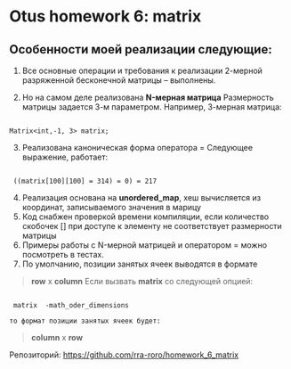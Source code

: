 # Otus homework 6: matrix

## Особенности моей реализации следующие:
1.	Все основные операции и требования к реализации 2-мерной разряженной бесконечной матрицы – выполнены.

2.	Но на самом деле реализована **N-мерная матрица**
    Размерность матрицы задается 3-м параметром. Например, 3-мерная матрица:
~~~{.cpp}

Matrix<int,-1, 3> matrix;

~~~
3.	Реализована каноническая форма оператора =
    Следующее выражение, работает:
~~~{.cpp}

 ((matrix[100][100] = 314) = 0) = 217

~~~
4.	Реализация основана на **unordered_map**, хеш вычисляется из координат, записываемого значения в марицу
5.	Код снабжен проверкой времени компиляции, если количество скобочек [] при доступе к элементу не соответствует размерности матрицы
6.  Примеры работы с N-мерной матрицей и оператором = можно посмотреть в тестах.
7.  По умолчанию, позиции занятых ячеек выводятся в формате       >  **row** х **column**    Если вызвать **matrix** со следующей опцией:~~~{.sh}

 matrix  -math_oder_dimensions

~~~    то формат позиции занятых ячеек будет:>  **column** х **row**

Репозиторий: https://github.com/rra-roro/homework_6_matrix
